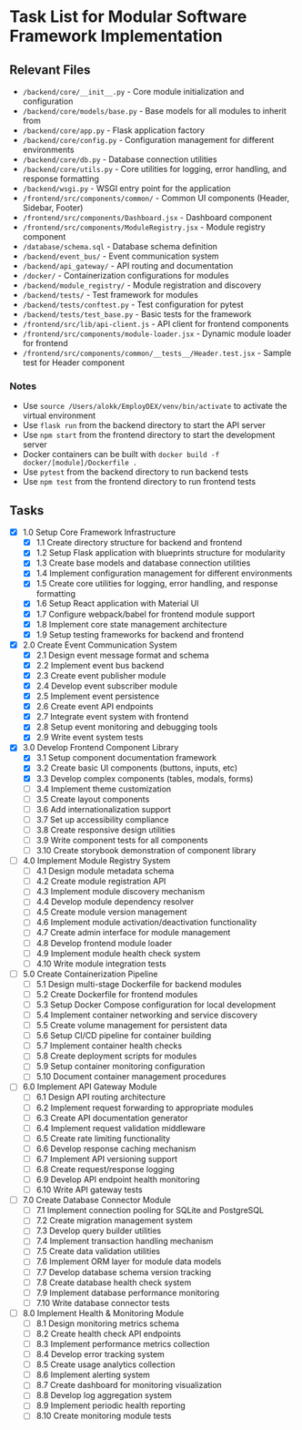# Task List for Modular Software Framework Implementation

## Relevant Files

- `/backend/core/__init__.py` - Core module initialization and configuration
- `/backend/core/models/base.py` - Base models for all modules to inherit from
- `/backend/core/app.py` - Flask application factory
- `/backend/core/config.py` - Configuration management for different environments
- `/backend/core/db.py` - Database connection utilities
- `/backend/core/utils.py` - Core utilities for logging, error handling, and response formatting
- `/backend/wsgi.py` - WSGI entry point for the application
- `/frontend/src/components/common/` - Common UI components (Header, Sidebar, Footer)
- `/frontend/src/components/Dashboard.jsx` - Dashboard component
- `/frontend/src/components/ModuleRegistry.jsx` - Module registry component
- `/database/schema.sql` - Database schema definition
- `/backend/event_bus/` - Event communication system
- `/backend/api_gateway/` - API routing and documentation
- `/docker/` - Containerization configurations for modules
- `/backend/module_registry/` - Module registration and discovery
- `/backend/tests/` - Test framework for modules
- `/backend/tests/conftest.py` - Test configuration for pytest
- `/backend/tests/test_base.py` - Basic tests for the framework
- `/frontend/src/lib/api-client.js` - API client for frontend components
- `/frontend/src/components/module-loader.jsx` - Dynamic module loader for frontend
- `/frontend/src/components/common/__tests__/Header.test.jsx` - Sample test for Header component

### Notes

- Use `source /Users/alokk/EmployDEX/venv/bin/activate` to activate the virtual environment
- Use `flask run` from the backend directory to start the API server
- Use `npm start` from the frontend directory to start the development server
- Docker containers can be built with `docker build -f docker/[module]/Dockerfile .`
- Use `pytest` from the backend directory to run backend tests
- Use `npm test` from the frontend directory to run frontend tests

## Tasks

- [x] 1.0 Setup Core Framework Infrastructure
  - [x] 1.1 Create directory structure for backend and frontend
  - [x] 1.2 Setup Flask application with blueprints structure for modularity
  - [x] 1.3 Create base models and database connection utilities
  - [x] 1.4 Implement configuration management for different environments
  - [x] 1.5 Create core utilities for logging, error handling, and response formatting
  - [x] 1.6 Setup React application with Material UI
  - [x] 1.7 Configure webpack/babel for frontend module support
  - [x] 1.8 Implement core state management architecture
  - [x] 1.9 Setup testing frameworks for backend and frontend

- [x] 2.0 Create Event Communication System
  - [x] 2.1 Design event message format and schema
  - [x] 2.2 Implement event bus backend
  - [x] 2.3 Create event publisher module
  - [x] 2.4 Develop event subscriber module
  - [x] 2.5 Implement event persistence
  - [x] 2.6 Create event API endpoints
  - [x] 2.7 Integrate event system with frontend
  - [x] 2.8 Setup event monitoring and debugging tools
  - [x] 2.9 Write event system tests

- [x] 3.0 Develop Frontend Component Library
  - [x] 3.1 Setup component documentation framework
  - [x] 3.2 Create basic UI components (buttons, inputs, etc)
  - [x] 3.3 Develop complex components (tables, modals, forms)
  - [ ] 3.4 Implement theme customization
  - [ ] 3.5 Create layout components
  - [ ] 3.6 Add internationalization support
  - [ ] 3.7 Set up accessibility compliance
  - [ ] 3.8 Create responsive design utilities
  - [ ] 3.9 Write component tests for all components
  - [ ] 3.10 Create storybook demonstration of component library

- [ ] 4.0 Implement Module Registry System
  - [ ] 4.1 Design module metadata schema
  - [ ] 4.2 Create module registration API
  - [ ] 4.3 Implement module discovery mechanism
  - [ ] 4.4 Develop module dependency resolver
  - [ ] 4.5 Create module version management
  - [ ] 4.6 Implement module activation/deactivation functionality
  - [ ] 4.7 Create admin interface for module management
  - [ ] 4.8 Develop frontend module loader
  - [ ] 4.9 Implement module health check system
  - [ ] 4.10 Write module integration tests

- [ ] 5.0 Create Containerization Pipeline
  - [ ] 5.1 Design multi-stage Dockerfile for backend modules
  - [ ] 5.2 Create Dockerfile for frontend modules
  - [ ] 5.3 Setup Docker Compose configuration for local development
  - [ ] 5.4 Implement container networking and service discovery
  - [ ] 5.5 Create volume management for persistent data
  - [ ] 5.6 Setup CI/CD pipeline for container building
  - [ ] 5.7 Implement container health checks
  - [ ] 5.8 Create deployment scripts for modules
  - [ ] 5.9 Setup container monitoring configuration
  - [ ] 5.10 Document container management procedures

- [ ] 6.0 Implement API Gateway Module
  - [ ] 6.1 Design API routing architecture
  - [ ] 6.2 Implement request forwarding to appropriate modules
  - [ ] 6.3 Create API documentation generator
  - [ ] 6.4 Implement request validation middleware
  - [ ] 6.5 Create rate limiting functionality
  - [ ] 6.6 Develop response caching mechanism
  - [ ] 6.7 Implement API versioning support
  - [ ] 6.8 Create request/response logging
  - [ ] 6.9 Develop API endpoint health monitoring
  - [ ] 6.10 Write API gateway tests

- [ ] 7.0 Create Database Connector Module
  - [ ] 7.1 Implement connection pooling for SQLite and PostgreSQL
  - [ ] 7.2 Create migration management system
  - [ ] 7.3 Develop query builder utilities
  - [ ] 7.4 Implement transaction handling mechanism
  - [ ] 7.5 Create data validation utilities
  - [ ] 7.6 Implement ORM layer for module data models
  - [ ] 7.7 Develop database schema version tracking
  - [ ] 7.8 Create database health check system
  - [ ] 7.9 Implement database performance monitoring
  - [ ] 7.10 Write database connector tests

- [ ] 8.0 Implement Health & Monitoring Module
  - [ ] 8.1 Design monitoring metrics schema
  - [ ] 8.2 Create health check API endpoints
  - [ ] 8.3 Implement performance metrics collection
  - [ ] 8.4 Develop error tracking system
  - [ ] 8.5 Create usage analytics collection
  - [ ] 8.6 Implement alerting system
  - [ ] 8.7 Create dashboard for monitoring visualization
  - [ ] 8.8 Develop log aggregation system
  - [ ] 8.9 Implement periodic health reporting
  - [ ] 8.10 Create monitoring module tests
